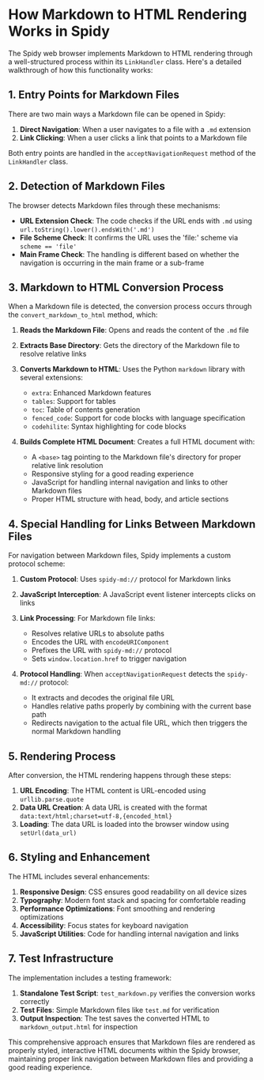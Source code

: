 # How Markdown to HTML Rendering Works in Spidy

The Spidy web browser implements Markdown to HTML rendering through a well-structured process within its `LinkHandler` class. Here's a detailed walkthrough of how this functionality works:

## 1. Entry Points for Markdown Files

There are two main ways a Markdown file can be opened in Spidy:

1. **Direct Navigation**: When a user navigates to a file with a `.md` extension
2. **Link Clicking**: When a user clicks a link that points to a Markdown file

Both entry points are handled in the `acceptNavigationRequest` method of the `LinkHandler` class.

## 2. Detection of Markdown Files

The browser detects Markdown files through these mechanisms:

- **URL Extension Check**: The code checks if the URL ends with `.md` using `url.toString().lower().endsWith('.md')`
- **File Scheme Check**: It confirms the URL uses the 'file:' scheme via `scheme == 'file'`
- **Main Frame Check**: The handling is different based on whether the navigation is occurring in the main frame or a sub-frame

## 3. Markdown to HTML Conversion Process

When a Markdown file is detected, the conversion process occurs through the `convert_markdown_to_html` method, which:

1. **Reads the Markdown File**: Opens and reads the content of the `.md` file
2. **Extracts Base Directory**: Gets the directory of the Markdown file to resolve relative links
3. **Converts Markdown to HTML**: Uses the Python `markdown` library with several extensions:
   - `extra`: Enhanced Markdown features
   - `tables`: Support for tables
   - `toc`: Table of contents generation
   - `fenced_code`: Support for code blocks with language specification
   - `codehilite`: Syntax highlighting for code blocks

4. **Builds Complete HTML Document**: Creates a full HTML document with:
   - A `<base>` tag pointing to the Markdown file's directory for proper relative link resolution
   - Responsive styling for a good reading experience
   - JavaScript for handling internal navigation and links to other Markdown files
   - Proper HTML structure with head, body, and article sections

## 4. Special Handling for Links Between Markdown Files

For navigation between Markdown files, Spidy implements a custom protocol scheme:

1. **Custom Protocol**: Uses `spidy-md://` protocol for Markdown links
2. **JavaScript Interception**: A JavaScript event listener intercepts clicks on links
3. **Link Processing**: For Markdown file links:
   - Resolves relative URLs to absolute paths
   - Encodes the URL with `encodeURIComponent`
   - Prefixes the URL with `spidy-md://` protocol
   - Sets `window.location.href` to trigger navigation

4. **Protocol Handling**: When `acceptNavigationRequest` detects the `spidy-md://` protocol:
   - It extracts and decodes the original file URL
   - Handles relative paths properly by combining with the current base path
   - Redirects navigation to the actual file URL, which then triggers the normal Markdown handling

## 5. Rendering Process

After conversion, the HTML rendering happens through these steps:

1. **URL Encoding**: The HTML content is URL-encoded using `urllib.parse.quote`
2. **Data URL Creation**: A data URL is created with the format `data:text/html;charset=utf-8,{encoded_html}`
3. **Loading**: The data URL is loaded into the browser window using `setUrl(data_url)`

## 6. Styling and Enhancement

The HTML includes several enhancements:

1. **Responsive Design**: CSS ensures good readability on all device sizes
2. **Typography**: Modern font stack and spacing for comfortable reading
3. **Performance Optimizations**: Font smoothing and rendering optimizations
4. **Accessibility**: Focus states for keyboard navigation
5. **JavaScript Utilities**: Code for handling internal navigation and links

## 7. Test Infrastructure

The implementation includes a testing framework:

1. **Standalone Test Script**: `test_markdown.py` verifies the conversion works correctly
2. **Test Files**: Simple Markdown files like `test.md` for verification
3. **Output Inspection**: The test saves the converted HTML to `markdown_output.html` for inspection

This comprehensive approach ensures that Markdown files are rendered as properly styled, interactive HTML documents within the Spidy browser, maintaining proper link navigation between Markdown files and providing a good reading experience.
